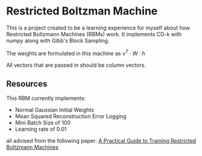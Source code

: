 # Restricted Boltzman Machine

This is a project created to be a learning experience for myself about
how Restricted Boltzmann Machines (RBMs) work.
It implements CD-k with numpy along with Gibb's Block Sampling.

The weights are formulated in this machine as
$v^T \cdot W \cdot h$

All vectors that are passed in should be column vectors.

## Resources

This RBM currently implements:

- Normal Gaussian Initial Weights
- Mean Squared Reconstruction Error Logging
- Mini Batch Size of 100
- Learning rate of 0.01
  
all advised from the following paper:
[A Practical Guide to Training
Restricted Boltzmann Machines](https://www.cs.toronto.edu/~hinton/absps/guideTR.pdf)
